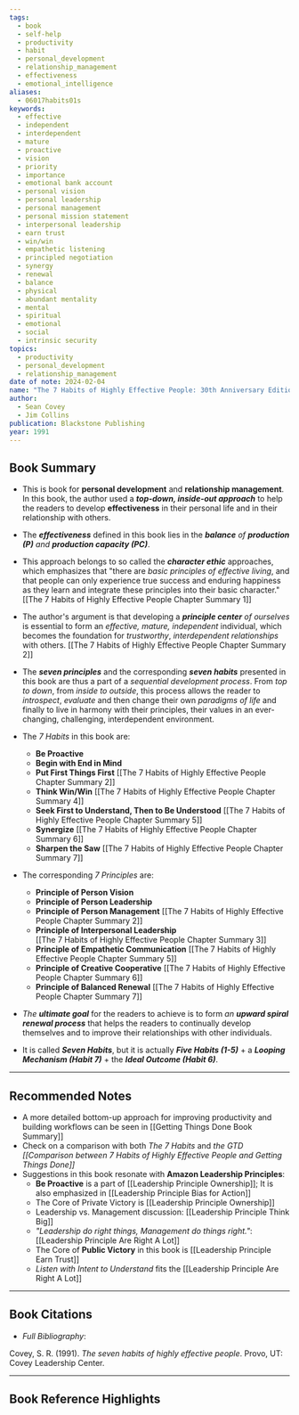 ```yaml
---
tags:
  - book
  - self-help
  - productivity
  - habit
  - personal_development
  - relationship_management
  - effectiveness
  - emotional_intelligence
aliases:
  - 06017habits01s
keywords:
  - effective
  - independent
  - interdependent
  - mature
  - proactive
  - vision
  - priority
  - importance
  - emotional bank account
  - personal vision
  - personal leadership
  - personal management
  - personal mission statement
  - interpersonal leadership
  - earn trust
  - win/win
  - empathetic listening
  - principled negotiation
  - synergy
  - renewal
  - balance
  - physical
  - abundant mentality
  - mental
  - spiritual
  - emotional
  - social
  - intrinsic security
topics:
  - productivity
  - personal_development
  - relationship_management
date of note: 2024-02-04
name: "The 7 Habits of Highly Effective People: 30th Anniversary Edition"
author:
  - Sean Covey
  - Jim Collins
publication: Blackstone Publishing
year: 1991
---
```


## Book Summary

- This is book for **personal development** and **relationship management**.  In this book, the author used a ***top-down, inside-out approach*** to help the readers to develop **effectiveness** in their personal life and in their relationship with others. 

- The ***effectiveness*** defined in this book lies in the ***balance** of **production (P)** and **production capacity (PC)***.

- This approach belongs to so called the ***character ethic*** approaches, which emphasizes that "there are *basic principles of effective living*, and that people can only experience true success and enduring happiness as they learn and integrate these principles into their basic character."[[The 7 Habits of Highly Effective People Chapter Summary 1]]

- The author's argument is that developing a ***principle center** of ourselves* is essential to form an *effective, mature, independent* individual, which becomes the foundation for *trustworthy*, *interdependent  relationships* with others. [[The 7 Habits of Highly Effective People Chapter Summary 2]]

 - The ***seven principles*** and the corresponding ***seven habits*** presented in this book are thus a part of a *sequential development process*. From *top to down*, from *inside to outside*, this process allows the reader to *introspect*, *evaluate* and then change their own *paradigms of life* and finally to live in harmony with their principles, their values in an ever-changing, challenging, interdependent environment.
   
 - The _7 Habits_ in this book are:
	 - **Be Proactive**
	 - **Begin with End in Mind**
	 - **Put First Things First**
	    [[The 7 Habits of Highly Effective People Chapter Summary 2]]
	 - **Think Win/Win**
	    [[The 7 Habits of Highly Effective People Chapter Summary 4]]
	 - **Seek First to Understand, Then to Be Understood** 
	    [[The 7 Habits of Highly Effective People Chapter Summary 5]]
	 - **Synergize** 
	    [[The 7 Habits of Highly Effective People Chapter Summary 6]]
	 - **Sharpen the Saw** 
	    [[The 7 Habits of Highly Effective People Chapter Summary 7]]

- The corresponding _7 Principles_ are:
	 - **Principle of Person Vision**
	 - **Principle of Person Leadership**
	 - **Principle of Person Management**
	    [[The 7 Habits of Highly Effective People Chapter Summary 2]]
	 - **Principle of Interpersonal Leadership**  
		[[The 7 Habits of Highly Effective People Chapter Summary 3]]
	 - **Principle of Empathetic Communication**
		[[The 7 Habits of Highly Effective People Chapter Summary 5]]
	 - **Principle of Creative Cooperative** 
	    [[The 7 Habits of Highly Effective People Chapter Summary 6]]
	 - **Principle of Balanced Renewal** 
	    [[The 7 Habits of Highly Effective People Chapter Summary 7]]

- *The **ultimate goal*** for the readers to achieve is to form *an **upward spiral renewal process*** that helps the readers to continually develop themselves and to improve their relationships with other individuals. 
  
- It is called ***Seven Habits***, but it is actually ***Five Habits (1-5)*** + a ***Looping Mechanism (Habit 7)*** + the ***Ideal Outcome (Habit 6)***.









-----------
##  Recommended Notes

- A more detailed bottom-up approach for improving productivity and building workflows can be seen in [[Getting Things Done Book Summary]]
- Check on a comparison with both *The 7 Habits* and *the GTD [[Comparison between 7 Habits of Highly Effective People and Getting Things Done]]*
- Suggestions in this book resonate with **Amazon Leadership Principles**:
	- **Be Proactive** is a part of [[Leadership Principle Ownership]]; It is also emphasized in [[Leadership Principle Bias for Action]]
	- The Core of Private Victory is [[Leadership Principle Ownership]]
	- Leadership vs. Management discussion: [[Leadership Principle Think Big]]
	- *"Leadership do right things, Management do things right."*:  [[Leadership Principle Are Right A Lot]]
	- The Core of **Public Victory** in this book is [[Leadership Principle Earn Trust]]
	- *Listen with Intent to Understand* fits the [[Leadership Principle Are Right A Lot]]


----------
## Book Citations

- *Full Bibliography*:

Covey, S. R. (1991). _The seven habits of highly effective people_. Provo, UT: Covey Leadership Center.

-----------
##  Book Reference Highlights
